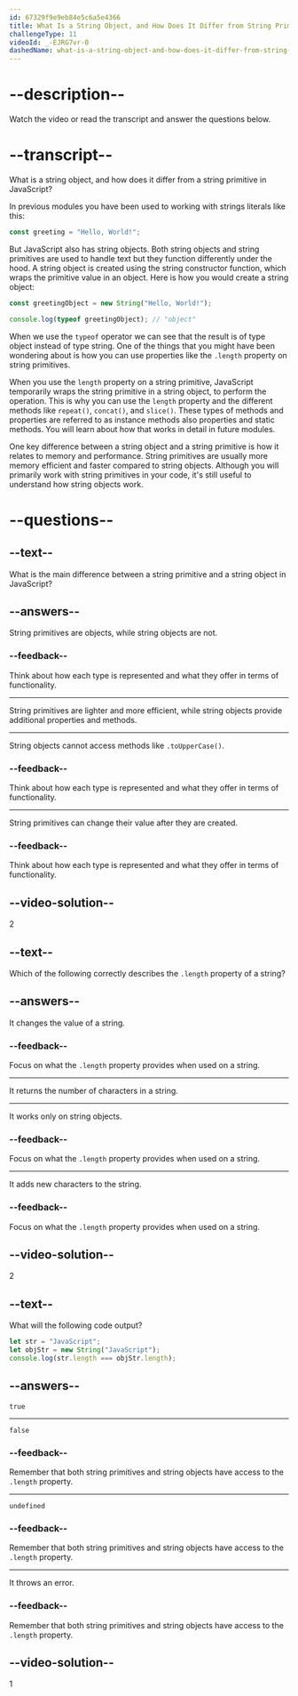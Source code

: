 ```yaml
---
id: 67329f9e9eb84e5c6a5e4366
title: What Is a String Object, and How Does It Differ from String Primitive?
challengeType: 11
videoId: _-EJRG7vr-0
dashedName: what-is-a-string-object-and-how-does-it-differ-from-string-primitive
---
```


# --description--

Watch the video or read the transcript and answer the questions below.

# --transcript--

What is a string object, and how does it differ from a string primitive in JavaScript?

In previous modules you have been used to working with strings literals like this:

```js
const greeting = "Hello, World!";
```

But JavaScript also has string objects. Both string objects and string primitives are used to handle text but they function differently under the hood. A string object is created using the string constructor function, which wraps the primitive value in an object. Here is how you would create a string object:

```js
const greetingObject = new String("Hello, World!");

console.log(typeof greetingObject); // "object"
```

When we use the `typeof` operator we can see that the result is of type object instead of type string. One of the things that you might have been wondering about is how you can use properties like the `.length` property on string primitives.

When you use the `length` property on a string primitive, JavaScript temporarily wraps the string primitive in a string object, to perform the operation. This is why you can use the `length` property and the different methods like `repeat()`, `concat()`, and `slice()`. These types of methods and properties are referred to as instance methods also properties and static methods. You will learn about how that works in detail in future modules.

One key difference between a string object and a string primitive is how it relates to memory and performance. String primitives are usually more memory efficient and faster compared to string objects. Although you will primarily work with string primitives in your code, it's still useful to understand how string objects work.

# --questions--

## --text--

What is the main difference between a string primitive and a string object in JavaScript?

## --answers--

String primitives are objects, while string objects are not.

### --feedback--

Think about how each type is represented and what they offer in terms of functionality.

---

String primitives are lighter and more efficient, while string objects provide additional properties and methods.

---

String objects cannot access methods like `.toUpperCase()`.

### --feedback--

Think about how each type is represented and what they offer in terms of functionality.

---

String primitives can change their value after they are created.

### --feedback--

Think about how each type is represented and what they offer in terms of functionality.

## --video-solution--

2

## --text--

Which of the following correctly describes the `.length` property of a string?

## --answers--

It changes the value of a string.

### --feedback--

Focus on what the `.length` property provides when used on a string.

---

It returns the number of characters in a string.

---

It works only on string objects.

### --feedback--

Focus on what the `.length` property provides when used on a string.

---

It adds new characters to the string.

### --feedback--

Focus on what the `.length` property provides when used on a string.

## --video-solution--

2

## --text--

What will the following code output?

```js
let str = "JavaScript";
let objStr = new String("JavaScript");
console.log(str.length === objStr.length);
```

## --answers--

`true`

---

`false`

### --feedback--

Remember that both string primitives and string objects have access to the `.length` property.

---

`undefined`

### --feedback--

Remember that both string primitives and string objects have access to the `.length` property.

---

It throws an error.

### --feedback--

Remember that both string primitives and string objects have access to the `.length` property.

## --video-solution--

1

